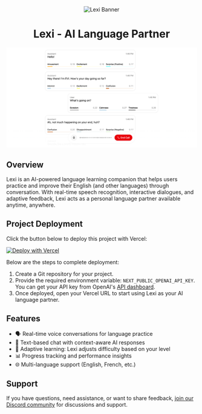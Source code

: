<div align="center">
  <img src="https://yourdomain.com/lexi-banner.png" alt="Lexi Banner">
  <h1>Lexi - AI Language Partner</h1>
</div>

![preview.png](preview.png)

## Overview

Lexi is an AI-powered language learning companion that helps users practice and improve their English (and other languages) through conversation. With real-time speech recognition, interactive dialogues, and adaptive feedback, Lexi acts as a personal language partner available anytime, anywhere.

## Project Deployment

Click the button below to deploy this project with Vercel:

[![Deploy with Vercel](https://vercel.com/button)](https://vercel.com/new/clone?repository-url=https%3A%2F%2Fgithub.com%2Fyourusername%2Flexi-ai&env=NEXT_PUBLIC_OPENAI_API_KEY)

Below are the steps to complete deployment:

1. Create a Git repository for your project.
2. Provide the required environment variable: `NEXT_PUBLIC_OPENAI_API_KEY`. You can get your API key from OpenAI's [API dashboard](https://platform.openai.com/account/api-keys).
3. Once deployed, open your Vercel URL to start using Lexi as your AI language partner.

## Features

- 🗣️ Real-time voice conversations for language practice
- 💬 Text-based chat with context-aware AI responses
- 🎯 Adaptive learning: Lexi adjusts difficulty based on your level
- 📊 Progress tracking and performance insights
- 🌐 Multi-language support (English, French, etc.)

## Support

If you have questions, need assistance, or want to share feedback, [join our Discord community](https://link.lexi.ai/discord) for discussions and support.
